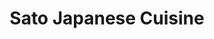 ---
layout: place
title: "Sato Japanese Cuisine"
permalink: /california/pleasanton/sato-japanese-cuisine.html
stateAbbr: CA
stateName: California
cityName: Pleasanton
seo:
  name: "Sato Japanese Cuisine"
  type: Restaurant
  links: https://sites.google.com/view/satojapanesecuisine
description: "Sato Japanese Cuisine serves delicious sushi in Pleasanton, California. Try fresh Japanese dishes for a great dining experience. "
place_id: ChIJj7r-wmPpj4ARzr-bbLWqSqc
photos:
  - name: >-
      places/ChIJj7r-wmPpj4ARzr-bbLWqSqc/photos/AeeoHcJKhItbzyBBOPWu0O0wFFmYmLtoE77qNsIdb3HgnHRwmsR2gcdvLhWfxEBxdcugVIrNl0tehFrgaNftEey3QUn0Ew31yK84Wz6aKfRqz7gQ186J1VXbFf4OeC-HzxXZ6sxmhMzwdXqxIA61Rr3nGNWrG37lKCVj8ReCCF77tENuJkm-_4sO59OpfHiq-mT0RmBPHjhAmz_zs-SqNFyoFPAAEv0OuOVI1qtGaepxtOR79kZHk82dcUEha0-33yezvJvvavI_FcojhPa82G39idIbE89gnxbO74VJWpWOyU_4SpudatFzGNY2MH3cmVWrfm7aXIAQxjym-isFh9iJmcbrLhiGU_ugC-86ziSORxjrAMK1UMHTXzJdepssyJIXXux8oEstirgBW8RMIfVWSUUtrzK-o1LRSfuUTM7JwVHJ4A
    widthPx: 4032
    heightPx: 3024
    authorAttributions:
      - displayName: St. Francis 21
        uri: https://maps.google.com/maps/contrib/109514145783791033270
        photoUri: >-
          https://lh3.googleusercontent.com/a-/ALV-UjU2ficc4K3Z0D65DEfM1mynzIMqgwwsF6hb-P-jioQ0t6A2p9aLSQ=s100-p-k-no-mo
    flagContentUri: >-
      https://www.google.com/local/imagery/report/?cb_client=maps_api_places.places_api&image_key=!1e10!2sCIHM0ogKEICAgICZiM_4Yw&hl=en-US
    googleMapsUri: >-
      https://www.google.com/maps/place//data=!3m4!1e2!3m2!1sCIHM0ogKEICAgICZiM_4Yw!2e10!4m2!3m1!1s0x808fe963c2feba8f:0xa74aaab56c9bbfce
  - name: >-
      places/ChIJj7r-wmPpj4ARzr-bbLWqSqc/photos/AeeoHcL6r-7dvpbdpoqpN5rW7gU7QC9BQwEGI51vp23ZW1dHBQKGvbSR350C6kDHdYxAYiRqe9wRzevuIZn200b3l9_5VEEmFHLS6YfQGnXpHsQ58C4AAwvpWgdZPgsco5jPPHNynn0E4pQcbWo9xpIeR2MNJl2nmQ4_pAV9oYTO3taDnvzSHPg6-Lhw89YR2HP6nBokbJZLwhbNrW_gjqbkmN7StyUZOK7w_KjZ6wYaez-KA-c_y74kqyV676fPznOV-tImrRVAInw8V37vJRTJLQ3IPkzvbAlMGTy9U9fuOpa_Tg
    widthPx: 3966
    heightPx: 2053
    authorAttributions:
      - displayName: Sato Japanese Cuisine
        uri: https://maps.google.com/maps/contrib/102332085236711252001
        photoUri: >-
          https://lh3.googleusercontent.com/a/ACg8ocJQcOQ015Kf6l2GbLR1kqWkrSC-O0TUr2Lu8AY2n2axTiGD9g=s100-p-k-no-mo
    flagContentUri: >-
      https://www.google.com/local/imagery/report/?cb_client=maps_api_places.places_api&image_key=!1e10!2sAF1QipMvxLnYQ0g1iwQHmmZswuh0MvMmWyW-eloOrf3P&hl=en-US
    googleMapsUri: >-
      https://www.google.com/maps/place//data=!3m4!1e2!3m2!1sAF1QipMvxLnYQ0g1iwQHmmZswuh0MvMmWyW-eloOrf3P!2e10!4m2!3m1!1s0x808fe963c2feba8f:0xa74aaab56c9bbfce
  - name: >-
      places/ChIJj7r-wmPpj4ARzr-bbLWqSqc/photos/AeeoHcIE08SzJatntXV_5Y-YIaLpkcbTTUmRosjVXVE4t1i2ulORs_MHNlJm6Tz5JCOKR-iVwnRtiqfzJMSf43pmoPF873LbFGyX3nZLP5_HtxMhxMaxlGX8gRVF07Nk_VtRgoPwe3jgcDs8CSfSb1eK2IsZsB753dzA3xjKNBNIEkCPkOxKIT3ftup--3zGKvZvkn8AsMNfjB9rIu9t1j5fhZUnYY17FgD3niQxD857tvrm7fQcq4zFWHjECgvSkXdFFXIn50NMHLcugt7uma1A-MosHJmROuPhZDgof2DNmfHuESsKDdkPKjk_BGpXZr5_B6mH8QWpfdoyxf8FkBoE56Dn5uPyY_Ds4PfsL65c9CSNvInRPu17LF_lbCXQD8fxk0KLxZrLcH_7GaEet1dfxF7f04xof-DCSHgbtQijCPErI2j3
    widthPx: 4032
    heightPx: 3024
    authorAttributions:
      - displayName: Teddy Tr.
        uri: https://maps.google.com/maps/contrib/118091132534013686622
        photoUri: >-
          https://lh3.googleusercontent.com/a-/ALV-UjUwPkQqOKKAe5u9CRnz8dYZ_NMa28MGSHq_6GzlwwDCiknJsd_VVA=s100-p-k-no-mo
    flagContentUri: >-
      https://www.google.com/local/imagery/report/?cb_client=maps_api_places.places_api&image_key=!1e10!2sCIHM0ogKEICAgICz5JmFyQE&hl=en-US
    googleMapsUri: >-
      https://www.google.com/maps/place//data=!3m4!1e2!3m2!1sCIHM0ogKEICAgICz5JmFyQE!2e10!4m2!3m1!1s0x808fe963c2feba8f:0xa74aaab56c9bbfce
  - name: >-
      places/ChIJj7r-wmPpj4ARzr-bbLWqSqc/photos/AeeoHcIawnDW3xbBJou1ALtsP8rhfnLA9T7reiIKzN2VNttYcs2XW1Ugo-b2sI1kypxmuOvNUBmmyIAz_uOXgLpTe3oMhPOVhyo2YCbLAOORJewB7um7MoLiUpGz6DNIyjO5u5aYgtdSqSJowW1zPf_fxehgrKsDSra-UnsvQaCGWbiQuAh1RljI_9cf3g93mX3VziHNqSNIq_uBM5tjgcX_1f07bp46HJxjPrbvg2PmA38t_gQ7lwhTogfQH53ONwdHsQjgtATtsvKowKEjDVXyfonSWc3z0x0QOioZG3gw_haFSy5K7z30JRNtazmwUn3jCBRb3UNaWSoTORUAr3V45xF5HCB4RDfjRxb3GMvqhNVY7xUyEUm1WOBTE-WBT3I-b9H4o077RAw7JGTg_QI5clonvIF6-qyMMzlAgvBa76TRuUg
    widthPx: 4080
    heightPx: 3072
    authorAttributions:
      - displayName: Leslie Du
        uri: https://maps.google.com/maps/contrib/113539581091707710258
        photoUri: >-
          https://lh3.googleusercontent.com/a/ACg8ocIRJQXIVnsHEZnwyREZJrm3YBf0Q-TVidsFoDwJL0vsATdhGQ=s100-p-k-no-mo
    flagContentUri: >-
      https://www.google.com/local/imagery/report/?cb_client=maps_api_places.places_api&image_key=!1e10!2sCIHM0ogKEICAgICjxti5-AE&hl=en-US
    googleMapsUri: >-
      https://www.google.com/maps/place//data=!3m4!1e2!3m2!1sCIHM0ogKEICAgICjxti5-AE!2e10!4m2!3m1!1s0x808fe963c2feba8f:0xa74aaab56c9bbfce
  - name: >-
      places/ChIJj7r-wmPpj4ARzr-bbLWqSqc/photos/AeeoHcJgp0VvjANbP7uYpnn2qhn1KdDy-5MS24XJ6RlCBKbd8YB6tA-1bhF7qjTvcSfNYDyEHqHY_VCokRUxFNPLDFBNUqdXWT0X2vO7DmbErL5KY3q-XKjJYk3VWQM9o7kl2oSRih6NM_NAmv--ho4kagirMa7h_YzJhIc3RS2mqPUV49Jdzd3zrhZyqhGxVe4xTvFNaba1lMwBD-vPeq3kCPNU2MletbYme2ZNLlSL1y6Ew0sJsktpVALozyO3uwQdAfKPcznjhZotm1kueMnCa-zXu2uGp7B8VDjxFMCBK_54QdWZ4GSIKoO6tbUDMqnX9c4nZwH2jJ0Zw54pmkHFqqmQSYjlVd6Buic-haIqD_i3wgHF7R5t_6jfj9kh4l0N1YuXP0QIxxkVUcRnbCYseXdLb2W6KsLWHgn5dj0rC1tJ_A
    widthPx: 4032
    heightPx: 3024
    authorAttributions:
      - displayName: Dan Nguyen
        uri: https://maps.google.com/maps/contrib/100873767752319004939
        photoUri: >-
          https://lh3.googleusercontent.com/a-/ALV-UjUnV71JvJdHBh9kF1tR85oINiGBCZemWd6lCUQvnaHEkOG3M_DKJg=s100-p-k-no-mo
    flagContentUri: >-
      https://www.google.com/local/imagery/report/?cb_client=maps_api_places.places_api&image_key=!1e10!2sCIHM0ogKEICAgIDur7W0YA&hl=en-US
    googleMapsUri: >-
      https://www.google.com/maps/place//data=!3m4!1e2!3m2!1sCIHM0ogKEICAgIDur7W0YA!2e10!4m2!3m1!1s0x808fe963c2feba8f:0xa74aaab56c9bbfce
  - name: >-
      places/ChIJj7r-wmPpj4ARzr-bbLWqSqc/photos/AeeoHcKwYs8cflWYydE1EFcdFRNOECUG50RlLU7NrbXOeq3JOzHNiPSwq_NPWK06xjnTxkgHNZC6AvEtwBvQH278BxeGSbFoUrOcMnJDGOORGohN-VWT3lRB8CifLfLVJCUkjYSjbK9VSeyL1gOwzheQjmvLVboKXVCJEHHInVllBCVbGhf8OEOsez7q3mvqhHsVUdC4XEB56Wfwpxa5k4ayH0FnBo2rZcdJiu1EOUDgGtSqsvbbmv2vaMYBtGX-hbRvkzp0JFn4T70FiYmOtVgQRWxoQzF81Sv097RgcYwuWp1w6B8IwugI65p-wx-_d8Yv7V-ngsXUo-6Jvrzuearb8esvD5SUGFHi5d2WsHmFmjrA5KCYqH_0Rw0rBMVlhGJEU_Ewn3XV2INB0T4_gdAJd2yUYSN60mcCKRkSH7HXBczZ2C8
    widthPx: 3024
    heightPx: 4032
    authorAttributions:
      - displayName: Sam Sangho Kim
        uri: https://maps.google.com/maps/contrib/105295536267483399961
        photoUri: >-
          https://lh3.googleusercontent.com/a-/ALV-UjXHTkHxJ4xofOjy-YD0k3vfn0cX-Sy6McIECILJG1URaveT6d5_zQ=s100-p-k-no-mo
    flagContentUri: >-
      https://www.google.com/local/imagery/report/?cb_client=maps_api_places.places_api&image_key=!1e10!2sCIHM0ogKEICAgICx1tOX4gE&hl=en-US
    googleMapsUri: >-
      https://www.google.com/maps/place//data=!3m4!1e2!3m2!1sCIHM0ogKEICAgICx1tOX4gE!2e10!4m2!3m1!1s0x808fe963c2feba8f:0xa74aaab56c9bbfce
  - name: >-
      places/ChIJj7r-wmPpj4ARzr-bbLWqSqc/photos/AeeoHcL4fy_oZy79FbHjeQh8TgtMiehLXjxXNYi5czW7XnuNzOLUqXl3y-kRkJpSl1BIj9LJwIO3zPjhQaa-z2GHBQQuRJBG6iezZ9Q4etgf7Twni6bMM8phKY4YdlK-TqqEUryYBGPlC48P70Zx5F95NrlNynoCD3tAYy_tlYLG0c7updRa8LiYsRK7EKNGS1R45Q9MG5eieXpEoYeBSxCT8bqtGh6_k5zZAFOXBmgNkfEZIkuHY6kTTQ2Z1JiXamDWqccaXFCW3TGaPhg-ELRJekrOB0uuYDbPfOFeZ8n1rQjrrCQiqa0YJ5nPFDJz-pv7GSsuiGamjWz23V7sfmo_zbKDDPIPbxF99eAexpWq0wUdNM9bed7S8sglErW9My6Oz6EKxe1CQi9t5qvvpAw03npf66wOZZJZJxBJfsxBBsw
    widthPx: 4032
    heightPx: 2268
    authorAttributions:
      - displayName: Kim
        uri: https://maps.google.com/maps/contrib/107144391323718746372
        photoUri: >-
          https://lh3.googleusercontent.com/a-/ALV-UjVv89Yo2fLwVTkwRDT5zoKQgNa6TxqCuQxI364ZwUckQcY_gPFK=s100-p-k-no-mo
    flagContentUri: >-
      https://www.google.com/local/imagery/report/?cb_client=maps_api_places.places_api&image_key=!1e10!2sCIHM0ogKEICAgID5yseTeQ&hl=en-US
    googleMapsUri: >-
      https://www.google.com/maps/place//data=!3m4!1e2!3m2!1sCIHM0ogKEICAgID5yseTeQ!2e10!4m2!3m1!1s0x808fe963c2feba8f:0xa74aaab56c9bbfce
  - name: >-
      places/ChIJj7r-wmPpj4ARzr-bbLWqSqc/photos/AeeoHcJZMFcQljobfgqKk2Fk62haU-DcJbjo0eulkArsleEbot-c0EM3s2_j4yC2vDkaUeEWIH1CLRFe0c23CZDjtwTVbGfOVmjBo_f0XZX1EYBtPHZ9GJwiLvaeFWHVHM4Mi2FNZ-LApCInaGmpn-WFUOdlwFYhDB7E_Yq3wZl_qMp1lHdbhHDFLtm9XRsSkNQDUquLOuakJ4UumpxIqtAs5OUrD4KiMD1psFBbXPI-aFGviZ02IromtJg6DyDKAZWdwKzWiab-Cpp2Qoj6EzKc1-8A9yE7JeE7munEM0ag3UaYu_s7aXa239NE5LaHWbRvqdzIWnsQH0RiRxZJtcD7AogJi7umDpcAt89KOzuplZ5F_uupc5GtNir1akeiiMzyll3tlua6gr2_k_BGo1fw2fpNKz9JuP59jsk985aMgYB30Q
    widthPx: 3024
    heightPx: 4032
    authorAttributions:
      - displayName: Sam Sangho Kim
        uri: https://maps.google.com/maps/contrib/105295536267483399961
        photoUri: >-
          https://lh3.googleusercontent.com/a-/ALV-UjXHTkHxJ4xofOjy-YD0k3vfn0cX-Sy6McIECILJG1URaveT6d5_zQ=s100-p-k-no-mo
    flagContentUri: >-
      https://www.google.com/local/imagery/report/?cb_client=maps_api_places.places_api&image_key=!1e10!2sCIHM0ogKEICAgICx1rPECA&hl=en-US
    googleMapsUri: >-
      https://www.google.com/maps/place//data=!3m4!1e2!3m2!1sCIHM0ogKEICAgICx1rPECA!2e10!4m2!3m1!1s0x808fe963c2feba8f:0xa74aaab56c9bbfce
  - name: >-
      places/ChIJj7r-wmPpj4ARzr-bbLWqSqc/photos/AeeoHcI6KRNWCFiuKxI_Ar8gqan000IHs10nkhYK5hMGp47mG0wgtu9H2J9J3Nk-CmVoiNvncPuloSDcF0Kcbft9nZgUlcL-e9Wsxq6wNjvhh7d4qz9VQSjDRVaTcr877ZpL44bMRlT9_pdgqyu2PyL-POWfTDT-1yAlzETavglXpcSPZPzgMvhZZqlxQmocpJmsjwsCRvvVtY88irIk55nUSnAR2-HaAxb0vm3cBuAXvpddwdtFkcorMCd5_7EQvZ1ZIz6PdiMdAyTB1e9MfJiu2dIo_uEPs_FBuJScTShcOxp21Tsz3JnaVNLihDeEeGxWp8fhu7sqhZTQ6O-g9WxBdblUBrsWP7lyhOy5msKDxqKQP72ryHhHHhZZqSBlfjmx8Cd1gL0liu9m5UE330zTakZNLjnZmlCRK-om2sDpzGU
    widthPx: 4032
    heightPx: 3024
    authorAttributions:
      - displayName: Dan Nguyen
        uri: https://maps.google.com/maps/contrib/100873767752319004939
        photoUri: >-
          https://lh3.googleusercontent.com/a-/ALV-UjUnV71JvJdHBh9kF1tR85oINiGBCZemWd6lCUQvnaHEkOG3M_DKJg=s100-p-k-no-mo
    flagContentUri: >-
      https://www.google.com/local/imagery/report/?cb_client=maps_api_places.places_api&image_key=!1e10!2sCIHM0ogKEICAgIDmiKuFXw&hl=en-US
    googleMapsUri: >-
      https://www.google.com/maps/place//data=!3m4!1e2!3m2!1sCIHM0ogKEICAgIDmiKuFXw!2e10!4m2!3m1!1s0x808fe963c2feba8f:0xa74aaab56c9bbfce
  - name: >-
      places/ChIJj7r-wmPpj4ARzr-bbLWqSqc/photos/AeeoHcIjrUOYn8liYNbHjJgR2dLB3LvWXFNfr9uFr2VkL5KG7QIQ5POF3xkUWvZ0ooxx5K9f8w4-w_O_zK4XPxZgkylQjpiSoMhdjajEJTaMrHvZdcRY4suEqzkKFH4iQ9_jc_Sc4a3k0_gMkykARX8I0q-_C1sxD8V4ZuUkAOn1oiIB8EUXgLya6qQ0UBK5u88DswSr3Cle3tsNmGBzbZTscZoQbqg5HFAt9DmUTT5qlTH054JGRSmBnGGocv78tlnwnw-U-TsVfzpDaucZdjc5XHNstltqANaTC34sYQ70WM4aW1oz-h-Ud0TtDtIKw-pyBaZONBzf_xq0hBmv_dZY7-tB4FsHLUs-0yaUt-IO_ViLylOyZOhIi3k7nx545xr85QqV1Qfr2bIZRX_3CTK4FHB2tqvnRAqlNBPS8C_FvSLPQfM
    widthPx: 3024
    heightPx: 4032
    authorAttributions:
      - displayName: Charlene
        uri: https://maps.google.com/maps/contrib/104254662981665372201
        photoUri: >-
          https://lh3.googleusercontent.com/a/ACg8ocJG1cpeTXcdkFPDMx6AmsBliBksxX8xzKQKpRSR2XcSACoFrxw=s100-p-k-no-mo
    flagContentUri: >-
      https://www.google.com/local/imagery/report/?cb_client=maps_api_places.places_api&image_key=!1e10!2sCIHM0ogKEICAgIC9t5GF5QE&hl=en-US
    googleMapsUri: >-
      https://www.google.com/maps/place//data=!3m4!1e2!3m2!1sCIHM0ogKEICAgIC9t5GF5QE!2e10!4m2!3m1!1s0x808fe963c2feba8f:0xa74aaab56c9bbfce
address: 3015 Hopyard Rd STE K, Pleasanton, CA 94588, USA
street: 3015 Hopyard Rd STE K
city: Pleasanton
state: CA
zip: '94588'
country: USA
neighborhood: null
latitude: '37.677253'
longitude: '-121.896996'
accessibility_options:
  wheelchairAccessibleParking: true
  wheelchairAccessibleEntrance: true
  wheelchairAccessibleRestroom: true
  wheelchairAccessibleSeating: true
business_status: OPERATIONAL
name: Sato Japanese Cuisine
google_maps_links:
  directionsUri: >-
    https://www.google.com/maps/dir//''/data=!4m7!4m6!1m1!4e2!1m2!1m1!1s0x808fe963c2feba8f:0xa74aaab56c9bbfce!3e0
  placeUri: https://maps.google.com/?cid=12054635048798502862
  writeAReviewUri: >-
    https://www.google.com/maps/place//data=!4m3!3m2!1s0x808fe963c2feba8f:0xa74aaab56c9bbfce!12e1
  reviewsUri: >-
    https://www.google.com/maps/place//data=!4m4!3m3!1s0x808fe963c2feba8f:0xa74aaab56c9bbfce!9m1!1b1
  photosUri: >-
    https://www.google.com/maps/place//data=!4m3!3m2!1s0x808fe963c2feba8f:0xa74aaab56c9bbfce!10e5
primary_type: Japanese Restaurant
opening_hours:
  regular:
    - 'Monday: Closed'
    - 'Tuesday: 11:30 AM – 2:00 PM, 5:00 – 8:00 PM'
    - 'Wednesday: 11:30 AM – 2:00 PM, 5:00 – 8:00 PM'
    - 'Thursday: 11:30 AM – 2:00 PM, 5:00 – 8:00 PM'
    - 'Friday: 11:30 AM – 2:00 PM, 5:00 – 8:30 PM'
    - 'Saturday: 5:00 – 8:30 PM'
    - 'Sunday: 5:00 – 8:00 PM'
  current:
    - 'Monday: Closed'
    - 'Tuesday: 11:30 AM – 2:00 PM, 5:00 – 8:00 PM'
    - 'Wednesday: 11:30 AM – 2:00 PM, 5:00 – 8:00 PM'
    - 'Thursday: 11:30 AM – 2:00 PM, 5:00 – 8:00 PM'
    - 'Friday: 11:30 AM – 2:00 PM, 5:00 – 8:30 PM'
    - 'Saturday: 5:00 – 8:30 PM'
    - 'Sunday: 5:00 – 8:00 PM'
secondary_opening_hours:
  regular:
    weekdayDescriptions: null
    type: null
  current:
    weekdayDescriptions: null
    type: null
phone: (925) 462-3131
price_level: PRICE_LEVEL_MODERATE
price_range: $20 &ndash; $30
rating: '4.5'
rating_count: 0
website: https://sites.google.com/view/satojapanesecuisine
reviews: null
parking_options: null
payment_options: null
allow_dogs: null
curbside_pickup: null
delivery: null
dine_in: null
good_for_children: null
good_for_groups: null
good_for_sports: null
live_music: null
menu_for_children: null
outdoor_seating: null
reservable: null
restroom: null
serves_beer: null
serves_breakfast: null
serves_brunch: null
serves_cocktails: null
serves_coffee: null
serves_dinner: null
serves_dessert: null
serves_lunch: null
serves_vegetarian_food: null
serves_wine: null
takeout: null
update_category: essentials
summary: null

---